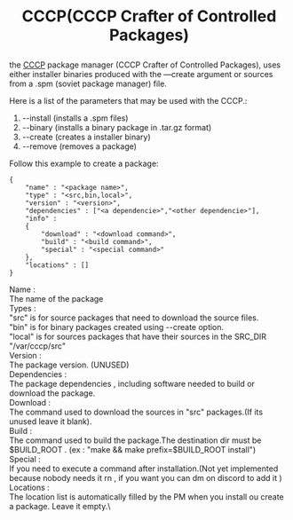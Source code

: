 # <p align="center">CCCP(CCCP Crafter of Controlled Packages)</p>

the [CCCP](https://github.com/Soviet-Linux/CCCP) package manager (CCCP Crafter of Controlled Packages), uses either installer binaries produced with the —create argument or sources from a .spm (soviet package manager) file. 


Here is a list of the parameters that may be used with the CCCP.:
1. --install (installs a .spm files)
1. --binary (installs a binary package in .tar.gz format)
1. --create (creates a installer binary)
1. --remove (removes a package)


Follow this example to create a package:
```
{
    "name" : "<package name>",
    "type" : "<src,bin,local>",
    "version" : "<version>",
    "dependencies" : ["<a dependencie>","<other dependencie>"],
    "info" : 
    {
        "download" : "<download command>",
        "build" : "<build command>",
        "special" : "<special command>"
    },
    "locations" : []
}
```
Name :\
<space>The name of the package\
Types : \
"src" is for source packages that need to download the source files.\
"bin" is for binary packages created using --create option.\
"local" is for sources packages that have their sources in the SRC_DIR "/var/cccp/src"\
Version :\
The package version. (UNUSED)\
Dependencies :\
The package dependencies , including software needed to build or download the package. \
Download :\
The command used to download the sources in "src" packages.(If its unused leave it blank).\
Build :\
The command used to build the package.The destination dir must be $BUILD_ROOT . (ex : "make && make prefix=$BUILD_ROOT install")\
Special :\
If you need to execute a command after installation.(Not yet implemented because nobody needs it rn , if you want you can dm on discord to add it )\
Locations :\
The location list is automatically filled by the PM when you install ou create a package. Leave it empty.\



